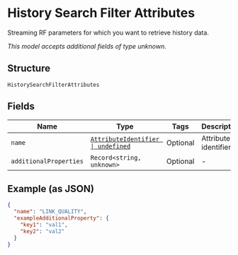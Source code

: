 
# History Search Filter Attributes

Streaming RF parameters for which you want to retrieve history data.

*This model accepts additional fields of type unknown.*

## Structure

`HistorySearchFilterAttributes`

## Fields

| Name | Type | Tags | Description |
|  --- | --- | --- | --- |
| `name` | [`AttributeIdentifier \| undefined`](../../doc/models/attribute-identifier.md) | Optional | Attribute identifier. |
| `additionalProperties` | `Record<string, unknown>` | Optional | - |

## Example (as JSON)

```json
{
  "name": "LINK_QUALITY",
  "exampleAdditionalProperty": {
    "key1": "val1",
    "key2": "val2"
  }
}
```

